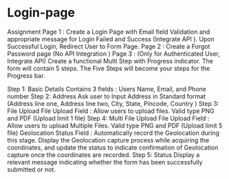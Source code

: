# Login-page
Assignment 
Page 1 : Create a Login Page with Email field Validation and appropriate message for Login Failed and Success (Integrate API ). Upon Successful Login, Redirect User to Form Page.
Page 2 : Create a Forgot Password page (No API Integration )
Page 3 : (Only for Authenticated User, Integrate API) Create a functional Multi Step with Progress indicator. The form will contain 5 steps. The Five Steps will become your steps for the Progress bar.

Step 1: Basic Details
Contains 3 fields :  Users Name, Email, and Phone number
Step 2: Address 
Ask user to Input Address in Standard format (Address line one, Address line two, City, State, Pincode, Country )
Step 3: File Upload 
File Upload Field : Allow users to upload files. Valid type PNG and PDF (Upload limit 1 file)
Step 4: Multi File Upload 
File Upload Field : Allow users to upload Multiple Files. Valid type PNG and PDF (Upload limit 5 file)
Geolocation Status Field : Automatically record the Geolocation during this stage. Display the Geolocation capture process while acquiring the coordinates, and update the status to indicate confirmation of Geolocation capture once the coordinates are recorded.
Step 5: Status
Display a relevant message indicating whether the form has been successfully submitted or not.
